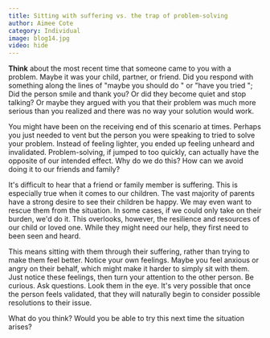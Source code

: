 ```yaml
---
title: Sitting with suffering vs. the trap of problem-solving
author: Aimee Cote
category: Individual
image: blog14.jpg
video: hide
---
```

**Think** about the most recent time that someone came to you with a problem. Maybe it was your child, partner, or friend. Did you respond with something along the lines of "maybe you should do " or "have you tried "; Did the person smile and thank you? Or did they become quiet and stop talking? Or maybe they argued with you that their problem was much more serious than you realized and there was no way your solution would work.</br>

You might have been on the receiving end of this scenario at times. Perhaps you just needed to vent but the person you were speaking to tried to solve your problem. Instead of feeling lighter, you ended up feeling unheard and invalidated. Problem-solving, if jumped to too quickly, can actually have the opposite of our intended effect. Why do we do this? How can we avoid doing it to our friends and family?</br>

It's difficult to hear that a friend or family member is suffering. This is especially true when it comes to our children. The vast majority of parents have a strong desire to see their children be happy. We may even want to rescue them from the situation. In some cases, if we could only take on their burden, we'd do it. This overlooks, however, the resilience and resources of our child or loved one. While they might need our help, they first need to been seen and heard.</br>

This means sitting with them through their suffering, rather than trying to make them feel better. Notice your own feelings. Maybe you feel anxious or angry on their behalf, which might make it harder to simply sit with them. Just notice these feelings, then turn your attention to the other person. Be curious. Ask questions. Look them in the eye. It's very possible that once the person feels validated, that they will naturally begin to consider possible resolutions to their issue.</br>

What do you think? Would you be able to try this next time the situation arises?